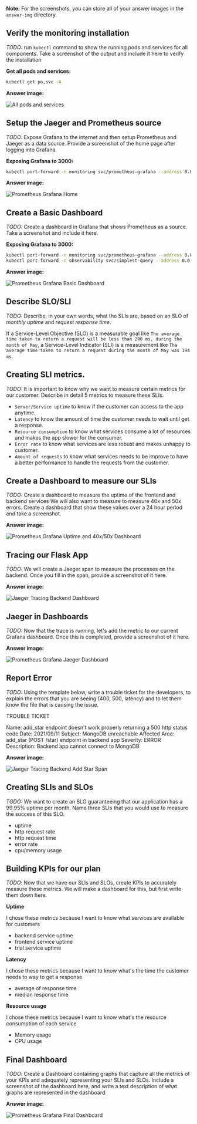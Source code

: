 **Note:** For the screenshots, you can store all of your answer images in the `answer-img` directory.

## Verify the monitoring installation

*TODO:* run `kubectl` command to show the running pods and services for all components. Take a screenshot of the output and include it here to verify the installation

**Get all pods and services:**

```sh
kubectl get po,svc -A
```

**Answer image:**

![All pods and services](answer-img/all-pods-and-services.png)

## Setup the Jaeger and Prometheus source
*TODO:* Expose Grafana to the internet and then setup Prometheus and Jaeger as a data source. Provide a screenshot of the home page after logging into Grafana.

**Exposing Grafana to 3000:**

```sh
kubectl port-forward -n monitoring svc/prometheus-grafana --address 0.0.0.0 3000:80
```

**Answer image:**

![Prometheus Grafana Home](answer-img/prometheus-grafana-home.png)

## Create a Basic Dashboard
*TODO:* Create a dashboard in Grafana that shows Prometheus as a source. Take a screenshot and include it here.

**Exposing Grafana to 3000:**

```sh
kubectl port-forward -n monitoring svc/prometheus-grafana --address 0.0.0.0 3000:80
kubectl port-forward -n observability svc/simplest-query --address 0.0.0.0 3030:16686
```

**Answer image:**

![Prometheus Grafana Basic Dashboard](answer-img/prometheus-grafana-basic-dashboard.png)

## Describe SLO/SLI
*TODO:* Describe, in your own words, what the SLIs are, based on an SLO of *monthly uptime* and *request response time*.

If a Service-Level Objective (SLO) is a measurable goal like `The average time taken to return a request will be less than 200 ms, during the month of May`, a Service-Level
Indicator (SLI) is a measurement like `The average time taken to return a request during the month of May was 194 ms`.

## Creating SLI metrics.
*TODO:* It is important to know why we want to measure certain metrics for our customer. Describe in detail 5 metrics to measure these SLIs. 

- `Server/Service uptime` to know if the customer can access to the app anytime.
- `Latency` to know the amount of time the customer needs to wait until get a response.
- `Resource consumption` to know what services consume a lot of resources and makes the app slower for the consumer.
- `Error rate` to know what services are less robust and makes unhappy to customer.
- `Amount of requests` to know what services needs to be improve to have a better performance to handle the requests from the customer.


## Create a Dashboard to measure our SLIs
*TODO:* Create a dashboard to measure the uptime of the frontend and backend services We will also want to measure to measure 40x and 50x errors. Create a dashboard that show these values over a 24 hour period and take a screenshot.

**Answer image:**

![Prometheus Grafana Uptime and 40x/50x Dashboard](answer-img/prometheus-grafana-uptime-and-40x-50x-dashboard.png)

## Tracing our Flask App
*TODO:*  We will create a Jaeger span to measure the processes on the backend. Once you fill in the span, provide a screenshot of it here.

**Answer image:**

![Jaeger Tracing Backend Dashboard](answer-img/jaeger-tracing-backend-dashboard.png)

## Jaeger in Dashboards
*TODO:* Now that the trace is running, let's add the metric to our current Grafana dashboard. Once this is completed, provide a screenshot of it here.

**Answer image:**

![Prometheus Grafana Jaeger Dashboard](answer-img/prometheus-grafana-jaeger-dashboard.png)

## Report Error
*TODO:* Using the template below, write a trouble ticket for the developers, to explain the errors that you are seeing (400, 500, latency) and to let them know the file that is causing the issue.

TROUBLE TICKET

Name: add_star endpoint doesn't work properly returning a 500 http status code
Date: 2021/09/11
Subject: MongoDB unreachable
Affected Area: add_star (POST /star) endpoint in backend app
Severity: ERROR
Description: Backend app cannot connect to MongoDB

**Answer image:**

![Jaeger Tracing Backend Add Star Span](answer-img/jaeger-tracing-backend-add-star-span.png)

## Creating SLIs and SLOs
*TODO:* We want to create an SLO guaranteeing that our application has a 99.95% uptime per month. Name three SLIs that you would use to measure the success of this SLO.

- uptime
- http request rate
- http request time
- error rate
- cpu/memory usage

## Building KPIs for our plan
*TODO*: Now that we have our SLIs and SLOs, create KPIs to accurately measure these metrics. We will make a dashboard for this, but first write them down here.

**Uptime**

I chose these metrics because I want to know what services are available for customers

- backend service uptime
- frontend service uptime
- trial service uptime

**Latency**

I chose these metrics because I want to know what's the time the customer needs to way to get a response

- average of response time 
- median response time

**Resource usage**

I chose these metrics because I want to know what's the resource consumption of each service

- Memory usage
- CPU usage

## Final Dashboard
*TODO*: Create a Dashboard containing graphs that capture all the metrics of your KPIs and adequately representing your SLIs and SLOs. Include a screenshot of the dashboard here, and write a text description of what graphs are represented in the dashboard.  

**Answer image:**

![Prometheus Grafana Final Dashboard](answer-img/prometheus-grafana-final-dashboard.png)